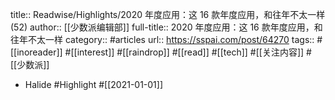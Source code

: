 title:: Readwise/Highlights/2020 年度应用：这 16 款年度应用，和往年不太一样 (52)
author:: [[少数派编辑部]]
full-title:: 2020 年度应用：这 16 款年度应用，和往年不太一样
category:: #articles
url:: https://sspai.com/post/64270
tags:: #[[inoreader]] #[[interest]] #[[raindrop]] #[[read]] #[[tech]] #[[关注内容]] #[[少数派]]

- Halide #Highlight #[[2021-01-01]]